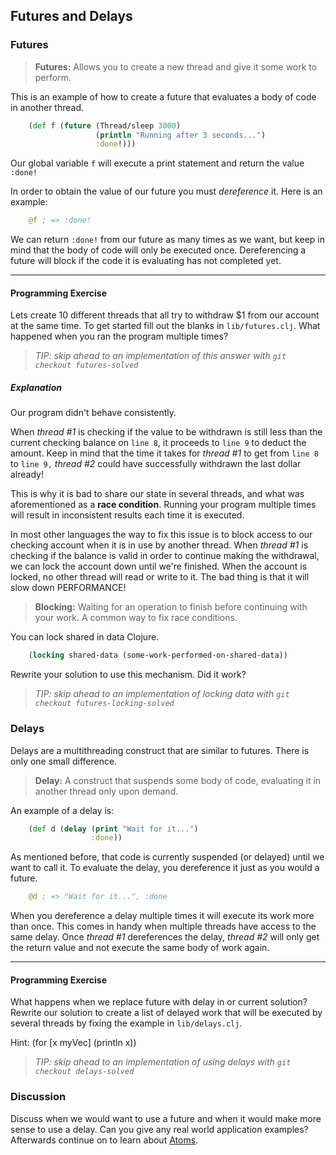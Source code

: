 ## Futures and Delays

### Futures

> **Futures:** Allows you to create a new thread and give it some work to perform.

This is an example of how to create a future that evaluates a body of code in another thread.

~~~clojure
    (def f (future (Thread/sleep 3000)
                   (println "Running after 3 seconds...")
                   :done!)))
~~~

Our global variable `f` will execute a print statement and return the value `:done!`

In order to obtain the value of our future you must _dereference_ it. Here is an example:

~~~clojure
    @f ; => :done!
~~~

We can return `:done!` from our future as many times as we want, but keep in mind that the body of code will only be executed once. Dereferencing a future will block if the code it is evaluating has not completed yet.

***

#### Programming Exercise

Lets create 10 different threads that all try to withdraw $1 from our account at the same time.  To get started fill out the blanks in `lib/futures.clj`. What happened when you ran the program multiple times?

> _TIP: skip ahead to an implementation of this answer with `git checkout futures-solved`_

##### Explanation

Our program didn't behave consistently.

When _thread #1_ is checking if the value to be withdrawn is still less than the current checking balance on `line 8`, it proceeds to `line 9` to deduct the amount. Keep in mind that the time it takes for _thread #1_ to get from `line 8` to `line 9,` _thread #2_ could have successfully withdrawn the last dollar already!

This is why it is bad to share our state in several threads, and what was aforementioned as a **race condition**. Running your program multiple times will result in inconsistent results each time it is executed.

In most other languages the way to fix this issue is to block access to our checking account when it is in use by another thread. When _thread #1_ is checking if the balance is valid in order to continue making the withdrawal, we can lock the account down until we're finished. When the account is locked, no other thread will read or write to it. The bad thing is that it will slow down PERFORMANCE!

> **Blocking:** Waiting for an operation to finish before continuing with your work. A common way to fix race conditions.

You can lock shared in data Clojure.

~~~clojure
    (locking shared-data (some-work-performed-on-shared-data))
~~~

Rewrite your solution to use this mechanism. Did it work?

> _TIP: skip ahead to an implementation of locking data with `git checkout futures-locking-solved`_

### Delays

Delays are a multithreading construct that are similar to futures. There is only one small difference.

> **Delay:** A construct that suspends some body of code, evaluating it in another thread only upon demand.

An example of a delay is:
~~~clojure
    (def d (delay (print "Wait for it...")
                  :done))
~~~

As mentioned before, that code is currently suspended (or delayed) until we want to call it. To evaluate the delay, you dereference it just as you would a future.

~~~clojure
    @d ; => "Wait for it...", :done
~~~

When you dereference a delay multiple times it will execute its work more than once. This comes in handy when multiple threads have access to the same delay. Once _thread #1_ dereferences the delay, _thread #2_ will only get the return value and not execute the same body of work again.

***

#### Programming Exercise

What happens when we replace future with delay in or current solution? Rewrite our solution to create a list of delayed work that will be executed by several threads by fixing the example in `lib/delays.clj`.

Hint: (for [x myVec] (println x))

> _TIP: skip ahead to an implementation of using delays with `git checkout delays-solved`_

### Discussion

Discuss when we would want to use a future and when it would make more sense to use a delay. Can you give any real world application examples? Afterwards continue on to learn about [Atoms](Atoms.md).
